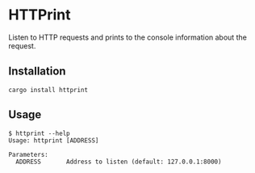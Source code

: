 # HTTPrint

Listen to HTTP requests and prints to the console information about the request.

## Installation

```shell
cargo install httprint
```

## Usage

```shell
$ httprint --help
Usage: httprint [ADDRESS]

Parameters:
  ADDRESS       Address to listen (default: 127.0.0.1:8000)
```
